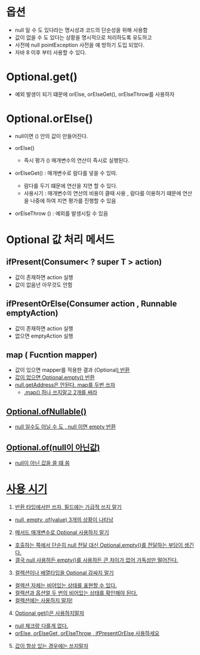 # 옵션
- null 일 수 도 있다라는  명시성과 코드의 단순성을 위해 사용함
- 값이 없을 수 도 있다는 상황을 명시적으로 처리하도록 유도하고
- 사전에 null pointException 사전을 예 방하기 도입 되었다.
- 자바 8 이후 부터 사용할 수 있다.


# Optional.get()
- 예외 발생이 되기 떄문에 orElse, orElseGet(), orElseThrow를 사용하자


# Optional.orElse()
- null이면 () 안의 값이 만들어진다.
- orElse() 
  - 즉시 평가 () 매개변수의 연산이 즉시로 실행된다.

- orElseGet() : 매개변수로 람다를 넣을 수 있따.
  - 람다를 두기 떄문에 연산을 지연 할 수 있다.
  - 사용시기 : 매개변수의 연산의 비용이 클때 사용 , 람다를 이용하기 떄문에 연산을 나중에 하여 지연 평가를 진행할 수 있음
  
- orElseThrow () : 예외를 발생시킬 수 있음

# Optional 값 처리 메서드

##  ifPresent(Consumer< ? super T > action)
- 값이 존재하면 action 실행
- 값이 없음년 아무것도 안함

## ifPresentOrElse(Consumer action , Runnable emptyAction)
- 값이 존재하면 action 실행
- 없으면 emptyAction 실행

## map ( Fucntion mapper)
- 값이 있으면 mapper를 적용한 결과 (Optional<U>) 반환
- 값이 없으면 Optional.empty() 반환
- null.getAddress은 안된다. map를 두번 쓰자
  - .map() 하나 쓰지말고 2개를 써라

## Optional.ofNullable()
- null 일수도 아닐 수 도 , null 이면 empty 반환

## Optional.of(null이 아닌값)
- null이 아닌 값을 쓸 떄 씀


# 사용 시기
1. 반환 타입에서만 쓰자, 필드에는 가급적 쓰지 말기
- null, empty, of(value) 3개의 상황이 나타남 

2. 메서드 매개변수로 Optional 사용하지 말기
- 호출하는 쪽에서 단순히 null 전달 대신 Optional.empty()를 전달하는 부담이 생긴다.
- 결국 null 사용하든 empty()를 사용하든 큰 차이가 없어 가독성만 떨어진다.

3. 컬렉션이나 배열타입을 Optional 감싸지 말기
- 컬렉션 자체는 비어있는 상태를 표현할 수 있다.
- 컬렉션과 옵션얼 두 번의 비어있는 상태를 확인해야 된다.
- 컬렉션에는 사용하지 말자!


4. Optional get()은 사용하지말자
- null 체크랑 다를게 없다.
- orElse, orElseGet, orElseThrow , ifPresentOrElse 사용하세요

5. 값이 항상 있는 경우에는 쓰지말자 

